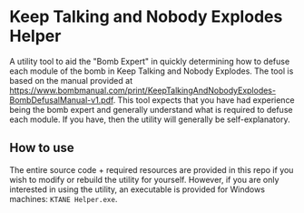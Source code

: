 # Keep Talking and Nobody Explodes Helper
A utility tool to aid the "Bomb Expert" in quickly determining how to defuse each module of the bomb in Keep Talking and Nobody Explodes. The tool is based on the manual provided at https://www.bombmanual.com/print/KeepTalkingAndNobodyExplodes-BombDefusalManual-v1.pdf. This tool expects that you have had experience being the bomb expert and generally understand what is required to defuse each module. If you have, then the utility will generally be self-explanatory.

## How to use
The entire source code + required resources are provided in this repo if you wish to modify or rebuild the utility for yourself. However, if you are only interested in using the utility, an executable is provided for Windows machines: `KTANE Helper.exe`.